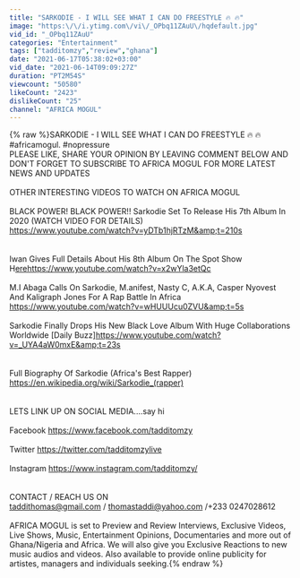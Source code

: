 ```yaml
---
title: "SARKODIE - I WILL SEE WHAT I CAN DO FREESTYLE 🔥 🔥"
image: "https:\/\/i.ytimg.com\/vi\/_OPbq11ZAuU\/hqdefault.jpg"
vid_id: "_OPbq11ZAuU"
categories: "Entertainment"
tags: ["tadditomzy","review","ghana"]
date: "2021-06-17T05:38:02+03:00"
vid_date: "2021-06-14T09:09:27Z"
duration: "PT2M54S"
viewcount: "50580"
likeCount: "2423"
dislikeCount: "25"
channel: "AFRICA MOGUL"
---
```

{% raw %}SARKODIE - I WILL SEE WHAT I CAN DO FREESTYLE 🔥 🔥<br />#africamogul.    #nopressure<br />PLEASE LIKE, SHARE YOUR OPINION BY LEAVING COMMENT BELOW AND DON'T FORGET TO SUBSCRIBE TO AFRICA MOGUL FOR MORE LATEST NEWS AND UPDATES<br /><br />OTHER INTERESTING VIDEOS TO WATCH ON AFRICA MOGUL<br /><br />BLACK POWER! BLACK POWER!! Sarkodie Set To Release His 7th Album In 2020 (WATCH VIDEO FOR DETAILS)<br /><a rel="nofollow" target="blank" href="https://www.youtube.com/watch?v=yDTb1hjRTzM&amp;t=210s">https://www.youtube.com/watch?v=yDTb1hjRTzM&amp;t=210s</a><br /><br /><br />Iwan Gives Full Details About His 8th Album On The Spot Show H<a rel="nofollow" target="blank" href="erehttps://www.youtube.com/watch?v=x2wYla3etQc">erehttps://www.youtube.com/watch?v=x2wYla3etQc</a><br /><br />M.I Abaga Calls On Sarkodie, M.anifest, Nasty C, A.K.A, Casper Nyovest And Kaligraph Jones For A Rap Battle In Africa<br /><a rel="nofollow" target="blank" href="https://www.youtube.com/watch?v=wHUUUcu0ZVU&amp;t=5s">https://www.youtube.com/watch?v=wHUUUcu0ZVU&amp;t=5s</a><br /><br />Sarkodie Finally Drops His New Black Love Album With Huge Collaborations Worldwide [Daily Buzz]<a rel="nofollow" target="blank" href="https://www.youtube.com/watch?v=_UYA4aW0mxE&amp;t=23s">https://www.youtube.com/watch?v=_UYA4aW0mxE&amp;t=23s</a><br /><br /><br />Full Biography Of Sarkodie (Africa's Best Rapper)<br /><a rel="nofollow" target="blank" href="https://en.wikipedia.org/wiki/Sarkodie_(rapper)">https://en.wikipedia.org/wiki/Sarkodie_(rapper)</a><br /><br /><br />LETS LINK UP ON SOCIAL MEDIA....say hi<br /><br />Facebook   <a rel="nofollow" target="blank" href="https://www.facebook.com/tadditomzy">https://www.facebook.com/tadditomzy</a><br /><br />Twitter   <a rel="nofollow" target="blank" href="https://twitter.com/tadditomzylive">https://twitter.com/tadditomzylive</a><br /><br />Instagram   <a rel="nofollow" target="blank" href="https://www.instagram.com/tadditomzy/">https://www.instagram.com/tadditomzy/</a><br /><br /><br />CONTACT / REACH US ON <br />taddithomas@gmail.com  /  thomastaddi@yahoo.com  /+233 0247028612<br /><br />AFRICA MOGUL is set to Preview and Review Interviews, Exclusive Videos, Live Shows, Music, Entertainment Opinions, Documentaries and more out of Ghana/Nigeria and Africa. We will also give you Exclusive Reactions to new music audios and videos. Also available to provide online publicity for artistes, managers and individuals seeking.{% endraw %}
